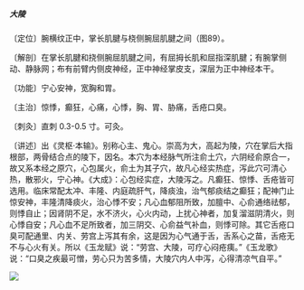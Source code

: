 ##### 大陵

〔定位〕腕横纹正中，掌长肌腱与桡侧腕屈肌腱之间（图89）。

〔解剖〕在掌长肌腱和挠侧腕屈肌腱之间，有屈拇长肌和屈指深肌腱；有腕掌侧动、静脉网；布有前臂内侧皮神经，正中神经掌皮支，深层为正中神经本干。

〔功能〕宁心安神，宽胸和胃。

〔主治〕惊悸，癫狂，心痛，心悸，胸、胃、胁痛，舌疮口臭。

〔刺灸〕直刺 0.3-0.5 寸。可灸。

〔讲述〕出《灵枢·本输》。别称心主、鬼心。崇高为大，高起为陵，穴在掌后大指根部，两骨结合点的陵下，因名。本穴为本经脉气所注俞土穴，六阴经俞原合一，故又系本经之原穴，心包属火，俞土为其子穴，故凡心经实热症，泻此穴可清心热，散邪火，宁心神。《大成》：心包经实症，大陵泻之。凡癫狂、惊悸、舌疮皆可选用。临床常配太冲、丰隆、内庭疏肝气，降痰浊，治气郁痰结之癫狂；配神门止惊安神，丰隆清降痰火，治心悸不安；凡心血郁阻所致，加膻中、心俞通络祛郁，则悸自止；因肾阴不足，水不济火，心火内动，上扰心神者，加复溜滋阴清火，则心悸自安；凡心血不足所致者，加三阴交、心俞益气补血，则悸可除。其它舌疮口臭可配通里、内关、劳宫上泻其有余，这是因为心气通于舌，舌系心之苗，舌疮无不与心火有关。所以《玉龙赋》说：“劳宫、大陵，可疗心闷疮痍。”《玉龙歌》说：“口臭之疾最可憎，劳心只为苦多情，大陵穴内人中泻，心得清凉气自平。”

![](./img/图89.jpg)
